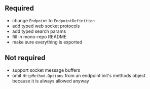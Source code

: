 ## Required

-   change `Endpoint` to `EndpointDefinition`
-   add typed web socket protocols
-   add typed search params
-   fill in mono-repo README
-   make sure everything is exported

## Not required

-   support socket message buffers
-   omit `HttpMethod.Options` from an endpoint init's methods object because it is always allowed anyway
